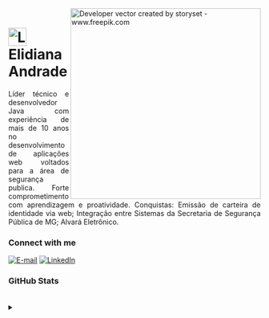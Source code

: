 <img align="right" alt="Developer vector created by storyset - www.freepik.com" height="380" src="https://user-images.githubusercontent.com/97471199/230774187-e482399b-492c-4c17-a831-0314bf90526e.png">

<h1>
    <a href="https://elidianaandrade.github.io/">
     <img align="center" alt="Logo Elidiana Andrade" width="36px" src="https://user-images.githubusercontent.com/97471199/230773934-2eeb538d-d992-4199-872e-117c1c635d81.png"></a>
    <span>Elidiana Andrade</span>
</h1>

<p align="justify">Líder técnico e desenvolvedor Java com experiência de mais de 10 anos no desenvolvimento de aplicações web voltados para a área de segurança publica. Forte comprometimento com aprendizagem e proatividade. 
Conquistas: 
Emissão de carteira de identidade via web;
Integração entre Sistemas da Secretaria de Segurança Pública de MG;
Alvará Eletrônico.
<br>
<h3 align="left">Connect with me</h3>

[![E-mail](https://img.shields.io/badge/-Email-000?style=for-the-badge&logo=microsoft-outlook&logoColor=blue)](mailto:heribertofrois@yahoo.com.br)
[![LinkedIn](https://img.shields.io/badge/-LinkedIn-000?style=for-the-badge&logo=linkedin&logoColor=blue)](https://www.linkedin.com/in/heriberto-meireles-fr%C3%B3is-6a50b0210/)

<h3 align="left">GitHub Stats</h3>
<br>

<details align="left">
  <summary></summary> 
 
  - Badges by <a href="https://shields.io/">shields.io</a><br>
  - GitHub Stats by <a href="https://github.com/anuraghazra/github-readme-stats">anuraghazra</a>
  - Developer vector created by <a href="https://www.freepik.com/vectors/developer">storyset - www.freepik.com</a> (edited by author)
 
  <div align="right">Made with 💜 by <a href="https://github.com/elidianaandrade">EA</a>.</div>

</details>